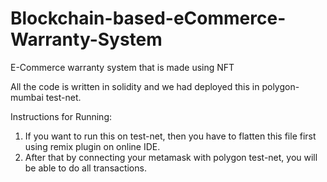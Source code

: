 # Blockchain-based-eCommerce-Warranty-System
E-Commerce warranty system that is made using NFT

All the code is written in solidity and we had deployed this in polygon-mumbai test-net.

Instructions for Running:
1. If you want to run this on test-net, then you have to flatten this file first using remix plugin on online IDE.
2. After that by connecting your metamask with polygon test-net, you will be able to do all transactions.
